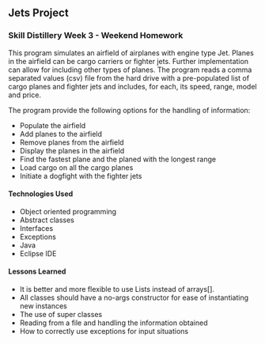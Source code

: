 ## Jets Project

### Skill Distillery Week 3 - Weekend Homework

This program simulates an airfield of airplanes with engine type Jet.  Planes in the airfield can be cargo carriers or fighter jets.  Further implementation can allow for including other types of planes. 
The program reads a comma separated values (csv) file from the hard drive with a pre-populated list of cargo planes and fighter jets and includes, for each, its speed, range, model and price.

The program provide the following options for the handling of information:

+ Populate the airfield
+ Add planes to the airfield
+ Remove planes from the airfield
+ Display the planes in the airfield
+ Find the fastest plane and the planed with the longest range
+ Load cargo on all the cargo planes
+ Initiate a dogfight with the fighter jets 

#### Technologies Used

+ Object oriented programming
+ Abstract classes
+ Interfaces
+ Exceptions
+ Java
+ Eclipse IDE

#### Lessons Learned

+ It is better and more flexible to use Lists instead of arrays[].
+ All classes should have a no-args constructor for ease of instantiating new instances
+ The use of super classes
+ Reading from a file and handling the information obtained
+ How to correctly use exceptions for input situations


